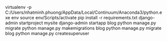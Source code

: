 virtualenv -p C:/Users/nhatminh.phuong/AppData/Local/Continuum/Anaconda3/python.exe env
source env/Scripts/activate
pip install -r requirements.txt
django-admin startproject mysite 
django-admin startapp blog
python manage.py migrate
python manage.py makemigrations blog
python manage.py migrate blog
python manage.py createsuperuser